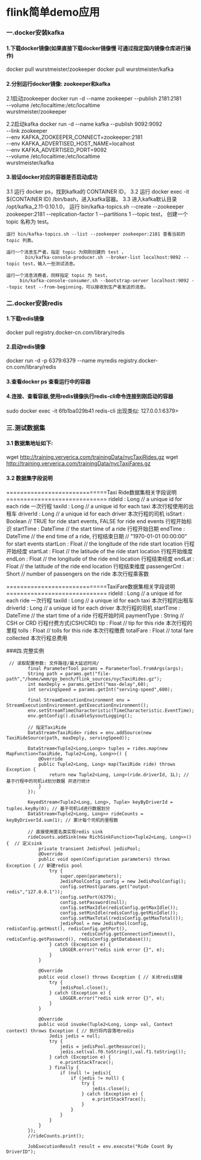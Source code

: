 # flink简单demo应用
### 一.docker安装kafka
#### 1.下载docker镜像(如果直接下载docker镜像慢 可通过指定国内镜像仓库进行操作)
docker pull wurstmeister/zookeeper
docker pull wurstmeister/kafka

#### 2.分别运行docker镜像: zookeeper和kafka
2.1启动zookeeper
docker run -d --name zookeeper --publish 2181:2181 \
--volume /etc/localtime:/etc/localtime \
 wurstmeister/zookeeper

2.2启动kafka
docker run -d --name kafka --publish 9092:9092 \
--link zookeeper \
--env KAFKA_ZOOKEEPER_CONNECT=zookeeper:2181 \
--env KAFKA_ADVERTISED_HOST_NAME=localhost \
--env KAFKA_ADVERTISED_PORT=9092 \
--volume /etc/localtime:/etc/localtime \
wurstmeister/kafka

#### 3.验证docker对应的容器是否启动成功
3.1 运行 docker ps，找到kafka的 CONTAINER ID，
3.2 运行 docker exec -it ${CONTAINER ID} /bin/bash，进入kafka容器。
3.3 进入kafka默认目录 /opt/kafka_2.11-0.10.1.0，
    运行 bin/kafka-topics.sh --create --zookeeper zookeeper:2181 --replication-factor 1 --partitions 1 --topic test，
    创建一个 topic 名称为 test。

    运行 bin/kafka-topics.sh --list --zookeeper zookeeper:2181 查看当前的 topic 列表。

    运行一个消息生产者，指定 topic 为刚刚创建的 test ， 
           bin/kafka-console-producer.sh --broker-list localhost:9092 --topic test，输入一些测试消息。

    运行一个消息消费者，同样指定 topic 为 test， 
         bin/kafka-console-consumer.sh --bootstrap-server localhost:9092 --topic test --from-beginning，可以接收到生产者发送的消息。
         
### 二.docker安装redis
#### 1.下载redis镜像
docker pull registry.docker-cn.com/library/redis
#### 2.启动redis镜像
docker run -d -p 6379:6379 --name myredis registry.docker-cn.com/library/redis
#### 3.查看docker ps  查看运行中的容器
#### 4.连接、查看容器,使用redis镜像执行redis-cli命令连接到刚启动的容器
sudo docker exec -it 6fb1ba029b41 redis-cli
出现类似: 127.0.0.1:6379> 

### 三.测试数据集
#### 3.1 数据集地址如下:
wget http://training.ververica.com/trainingData/nycTaxiRides.gz
wget http://training.ververica.com/trainingData/nycTaxiFares.gz
#### 3.2 数据集字段说明
=============================Taxi Ride数据集相关字段说明=============================
rideId         : Long      // a unique id for each ride 一次行程
taxiId         : Long      // a unique id for each taxi 本次行程使用的出租车
driverId       : Long      // a unique id for each driver 本次行程的司机
isStart        : Boolean   // TRUE for ride start events, FALSE for ride end events  行程开始标识
startTime      : DateTime  // the start time of a ride   行程开始日期
endTime        : DateTime  // the end time of a ride,    行程结束日期
                           //   "1970-01-01 00:00:00" for start events
startLon       : Float     // the longitude of the ride start location    行程开始经度
startLat       : Float     // the latitude of the ride start location     行程开始维度
endLon         : Float     // the longitude of the ride end location      行程结束经度
endLat         : Float     // the latitude of the ride end location	  行程结束维度
passengerCnt   : Short     // number of passengers on the ride		  本次行程乘客数

=============================TaxiFare数据集相关字段说明=============================
rideId         : Long      // a unique id for each ride     一次行程
taxiId         : Long      // a unique id for each taxi     本次行程的出租车
driverId       : Long      // a unique id for each driver   本次行程的司机
startTime      : DateTime  // the start time of a ride      行程开始时间
paymentType    : String    // CSH or CRD                    行程付费方式(CSH/CRD)
tip            : Float     // tip for this ride 	    本次行程的里程
tolls          : Float     // tolls for this ride           本次行程缴费
totalFare      : Float     // total fare collected          本次行程总费用

###四.完整实例
```
 // 读取配置参数: 文件路径/最大延迟时间/
        final ParameterTool params = ParameterTool.fromArgs(args);
        String path = params.get("file-path","/home/wmm/go_bench/flink_sources/nycTaxiRides.gz");
        int maxDeply = params.getInt("max-delay",60);
        int servingSpeed = params.getInt("serving-speed",600);

        final StreamExecutionEnvironment env = StreamExecutionEnvironment.getExecutionEnvironment();
        env.setStreamTimeCharacteristic(TimeCharacteristic.EventTime);
        env.getConfig().disableSysoutLogging();

        // 指定TaxiRide
        DataStream<TaxiRide> rides = env.addSource(new TaxiRideSource(path, maxDeply, servingSpeed));

        DataStream<Tuple2<Long,Long>> tuples = rides.map(new MapFunction<TaxiRide, Tuple2<Long, Long>>() {
            @Override
            public Tuple2<Long, Long> map(TaxiRide ride) throws Exception {
                return new Tuple2<Long, Long>(ride.driverId, 1L); // 基于行程中的司机id划分数据 并进行统计
            }
        });

        KeyedStream<Tuple2<Long, Long>, Tuple> keyByDriverId = tuples.keyBy(0); // 基于司机id进行数据划分
        DataStream<Tuple2<Long, Long>> rideCounts = keyByDriverId.sum(1); // 累计每个司机的里程数

        // 直接使用匿名类实现redis sink
        rideCounts.addSink(new RichSinkFunction<Tuple2<Long, Long>>() {  // 定义sink
            private transient JedisPool jedisPool;
            @Override
            public void open(Configuration parameters) throws Exception { // 新建redis pool
                try {
                    super.open(parameters);
                    JedisPoolConfig config = new JedisPoolConfig();
                    config.setHost(params.get("output-redis","127.0.0.1"));
                    config.setPort(6379);
                    config.setPassword(null);
                    config.setMaxIdle(redisConfig.getMaxIdle());
                    config.setMinIdle(redisConfig.getMinIdle());
                    config.setMaxTotal(redisConfig.getMaxTotal());
                    jedisPool = new JedisPool(config, redisConfig.getHost(), redisConfig.getPort(),
                            redisConfig.getConnectionTimeout(), redisConfig.getPassword(), redisConfig.getDatabase());
                } catch (Exception e) {
                    LOGGER.error("redis sink error {}", e);
                }
            }

            @Override
            public void close() throws Exception { // 关闭redis链接
                try {
                    jedisPool.close();
                } catch (Exception e) {
                    LOGGER.error("redis sink error {}", e);
                }
            }

            @Override
            public void invoke(Tuple2<Long, Long> val, Context context) throws Exception { // 执行将内容落地redis
                Jedis jedis = null;
                try {
                    jedis = jedisPool.getResource();
                    jedis.set(val.f0.toString(),val.f1.toString());
                } catch (Exception e) {
                    e.printStackTrace();
                } finally {
                    if (null != jedis){
                        if (jedis != null) {
                            try {
                                jedis.close();
                            } catch (Exception e) {
                                e.printStackTrace();
                            }
                        }
                    }
                }
            }
        });
        //rideCounts.print();

        JobExecutionResult result = env.execute("Ride Count By DriverID");
```
